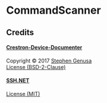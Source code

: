 # CommandScanner

## Credits
#### [Crestron-Device-Documenter](https://github.com/StephenGenusa/Crestron-Device-Documenter)  
Copyright © 2017 [Stephen Genusa](https://github.com/StephenGenusa)  
[License (BSD-2-Clause)](https://github.com/StephenGenusa/Crestron-Device-Documenter/blob/master/LICENSE.txt)

#### [SSH.NET](https://github.com/sshnet/SSH.NET)  
[License (MIT)](https://github.com/sshnet/SSH.NET/blob/develop/LICENSE)

